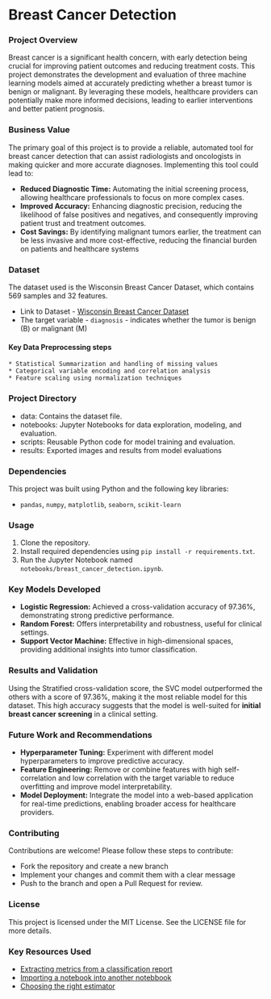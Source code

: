 # Breast Cancer Detection

### Project Overview
Breast cancer is a significant health concern, with early detection being crucial for improving patient outcomes and reducing treatment costs. This project demonstrates the development and evaluation of three machine learning models aimed at accurately predicting whether a breast tumor is benign or malignant. By leveraging these models, healthcare providers can potentially make more informed decisions, leading to earlier interventions and better patient prognosis.

### Business Value
The primary goal of this project is to provide a reliable, automated tool for breast cancer detection that can assist radiologists and oncologists in making quicker and more accurate diagnoses. Implementing this tool could lead to:
* **Reduced Diagnostic Time:** Automating the initial screening process, allowing healthcare professionals to focus on more complex cases.
* **Improved Accuracy:** Enhancing diagnostic precision, reducing the likelihood of false positives and negatives, and consequently improving patient trust and treatment outcomes.
* **Cost Savings:** By identifying malignant tumors earlier, the treatment can be less invasive and more cost-effective, reducing the financial burden on patients and healthcare systems

### Dataset
The dataset used is the Wisconsin Breast Cancer Dataset, which contains 569 samples and 32 features.
* Link to Dataset - [Wisconsin Breast Cancer Dataset]([url](https://www.kaggle.com/datasets/uciml/breast-cancer-wisconsin-data)) 
* The target variable - `diagnosis` - indicates whether the tumor is benign (B) or malignant (M)

#### **Key Data Preprocessing steps**
    * Statistical Summarization and handling of missing values
    * Categorical variable encoding and correlation analysis   
    * Feature scaling using normalization techniques

### Project Directory
* data: Contains the dataset file.
* notebooks: Jupyter Notebooks for data exploration, modeling, and evaluation.
* scripts: Reusable Python code for model training and evaluation.
* results: Exported images and results from model evaluations

### Dependencies
This project was built using Python and the following key libraries:
* `pandas`, `numpy`, `matplotlib`, `seaborn`, `scikit-learn`

### Usage
1. Clone the repository.
2. Install required dependencies using `pip install -r requirements.txt`.
3. Run the Jupyter Notebook named `notebooks/breast_cancer_detection.ipynb`.

### Key Models Developed
* **Logistic Regression:** Achieved a cross-validation accuracy of 97.36%, demonstrating strong predictive performance.
* **Random Forest:** Offers interpretability and robustness, useful for clinical settings.
* **Support Vector Machine:** Effective in high-dimensional spaces, providing additional insights into tumor classification.

### Results and Validation
Using the Stratified cross-validation score, the SVC model outperformed the others with a score of 97.36%, making it the most reliable model for this dataset. This high accuracy suggests that the model is well-suited for **initial breast cancer screening** in a clinical setting.

### Future Work and Recommendations
* **Hyperparameter Tuning:** Experiment with different model hyperparameters to improve predictive accuracy.
* **Feature Engineering:** Remove or combine features with high self-correlation and low correlation with the target variable to reduce overfitting and improve model interpretability.
* **Model Deployment:** Integrate the model into a web-based application for real-time predictions, enabling broader access for healthcare providers.

### Contributing
Contributions are welcome! Please follow these steps to contribute:
* Fork the repository and create a new branch
* Implement your changes and commit them with a clear message
* Push to the branch and open a Pull Request for review.

### License
This project is licensed under the MIT License. See the LICENSE file for more details.

### Key Resources Used
* [Extracting metrics from a classification report]([url](https://stackoverflow.com/questions/48417867/access-to-numbers-in-classification-report-sklearn))
* [Importing a notebook into another notebbook]([url](https://stackoverflow.com/questions/20186344/importing-an-ipynb-file-from-another-ipynb-file))
* [Choosing the right estimator]([url](https://scikit-learn.org/stable/machine_learning_map.html#choosing-the-right-estimator))
